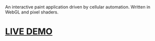 An interactive paint application driven by cellular automation. Written in WebGL and pixel shaders.

# [LIVE DEMO](http://xpl.github.com/expression)
